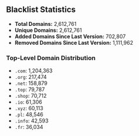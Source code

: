 ## Blacklist Statistics

- **Total Domains:** 2,612,761
- **Unique Domains:** 2,612,761
- **Added Domains Since Last Version:** 702,807
- **Removed Domains Since Last Version:** 1,111,962

### Top-Level Domain Distribution

-  `.com`: 1,204,363
-  `.org`: 217,474
-  `.net`: 158,879
-  `.top`: 79,787
-  `.shop`: 70,712
-  `.io`: 61,306
-  `.xyz`: 60,113
-  `.pl`: 48,546
-  `.info`: 42,593
-  `.fr`: 36,034
